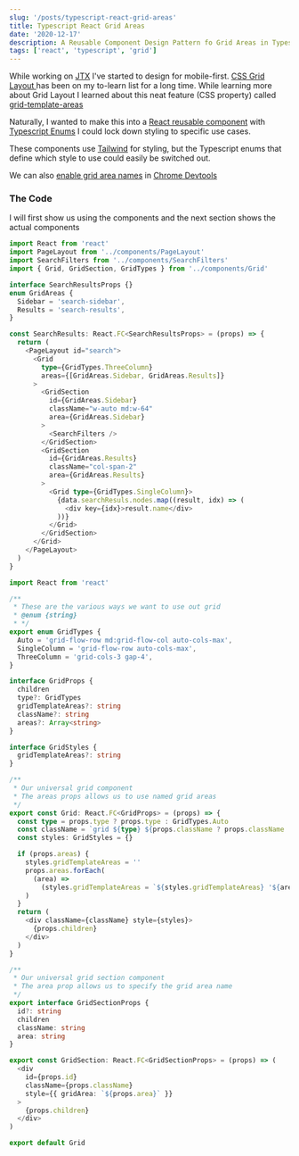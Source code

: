 ```yaml
---
slug: '/posts/typescript-react-grid-areas'
title: Typescript React Grid Areas
date: '2020-12-17'
description: A Reusable Component Design Pattern fo Grid Areas in Typescript React.
tags: ['react', 'typescript', 'grid']
---
```


While working on [JTX](jtronics.exchange) I've started to design for mobile-first. [CSS Grid Layout
](https://developer.mozilla.org/en-US/docs/Web/CSS/CSS_Grid_Layout) has been on my to-learn list for a long time. While
learning more about Grid Layout I learned about this neat feature (CSS property) called [grid-template-areas](https://developer.mozilla.org/en-US/docs/Web/CSS/grid-template-areas)

Naturally, I wanted to make this into a [React reusable component](https://reactjs.org/docs/components-and-props.html)
with [Typescript Enums](https://www.typescriptlang.org/docs/handbook/enums.html) I could lock down styling to specific use cases.

These components use [Tailwind](http://tailwindcss.com/docs) for styling, but the Typescript enums
that define which style to use could easily be switched out.

We can also [enable grid area names](https://developers.google.com/web/tools/chrome-devtools/css/grid#area-names) in [Chrome Devtools](https://developers.google.com/web/tools/chrome-devtools)

### The Code

I will first show us using the components and the next section shows the actual components

```typescript jsx
import React from 'react'
import PageLayout from '../components/PageLayout'
import SearchFilters from '../components/SearchFilters'
import { Grid, GridSection, GridTypes } from '../components/Grid'

interface SearchResultsProps {}
enum GridAreas {
  Sidebar = 'search-sidebar',
  Results = 'search-results',
}

const SearchResults: React.FC<SearchResultsProps> = (props) => {
  return (
    <PageLayout id="search">
      <Grid
        type={GridTypes.ThreeColumn}
        areas={[GridAreas.Sidebar, GridAreas.Results]}
      >
        <GridSection
          id={GridAreas.Sidebar}
          className="w-auto md:w-64"
          area={GridAreas.Sidebar}
        >
          <SearchFilters />
        </GridSection>
        <GridSection
          id={GridAreas.Results}
          className="col-span-2"
          area={GridAreas.Results}
        >
          <Grid type={GridTypes.SingleColumn}>
            {data.searchResuls.nodes.map((result, idx) => (
              <div key={idx}>result.name</div>
            ))}
          </Grid>
        </GridSection>
      </Grid>
    </PageLayout>
  )
}
```

```typescript jsx
import React from 'react'

/**
 * These are the various ways we want to use out grid
 * @enum {string}
 * */
export enum GridTypes {
  Auto = 'grid-flow-row md:grid-flow-col auto-cols-max',
  SingleColumn = 'grid-flow-row auto-cols-max',
  ThreeColumn = 'grid-cols-3 gap-4',
}

interface GridProps {
  children
  type?: GridTypes
  gridTemplateAreas?: string
  className?: string
  areas?: Array<string>
}

interface GridStyles {
  gridTemplateAreas?: string
}

/**
 * Our universal grid component
 * The areas props allows us to use named grid areas
 */
export const Grid: React.FC<GridProps> = (props) => {
  const type = props.type ? props.type : GridTypes.Auto
  const className = `grid ${type} ${props.className ? props.className : ''}`
  const styles: GridStyles = {}

  if (props.areas) {
    styles.gridTemplateAreas = ''
    props.areas.forEach(
      (area) =>
        (styles.gridTemplateAreas = `${styles.gridTemplateAreas} '${area}'`)
    )
  }
  return (
    <div className={className} style={styles}>
      {props.children}
    </div>
  )
}

/**
 * Our universal grid section component
 * The area prop allows us to specify the grid area name
 */
export interface GridSectionProps {
  id?: string
  children
  className: string
  area: string
}

export const GridSection: React.FC<GridSectionProps> = (props) => (
  <div
    id={props.id}
    className={props.className}
    style={{ gridArea: `${props.area}` }}
  >
    {props.children}
  </div>
)

export default Grid
```

